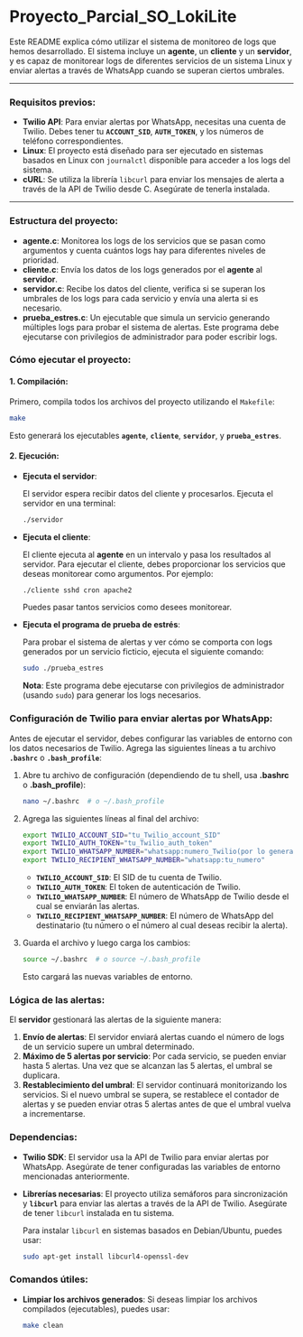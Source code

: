 # Proyecto_Parcial_SO_LokiLite

Este README explica cómo utilizar el sistema de monitoreo de logs que hemos desarrollado. El sistema incluye un **agente**, un **cliente** y un **servidor**, y es capaz de monitorear logs de diferentes servicios de un sistema Linux y enviar alertas a través de WhatsApp cuando se superan ciertos umbrales.

---

### **Requisitos previos**:

- **Twilio API**: Para enviar alertas por WhatsApp, necesitas una cuenta de Twilio. Debes tener tu **`ACCOUNT_SID`**, **`AUTH_TOKEN`**, y los números de teléfono correspondientes.
- **Linux**: El proyecto está diseñado para ser ejecutado en sistemas basados en Linux con `journalctl` disponible para acceder a los logs del sistema.
- **cURL**: Se utiliza la librería `libcurl` para enviar los mensajes de alerta a través de la API de Twilio desde C. Asegúrate de tenerla instalada.

---

### **Estructura del proyecto**:

- **agente.c**: Monitorea los logs de los servicios que se pasan como argumentos y cuenta cuántos logs hay para diferentes niveles de prioridad.
- **cliente.c**: Envía los datos de los logs generados por el **agente** al **servidor**.
- **servidor.c**: Recibe los datos del cliente, verifica si se superan los umbrales de los logs para cada servicio y envía una alerta si es necesario.
- **prueba_estres.c**: Un ejecutable que simula un servicio generando múltiples logs para probar el sistema de alertas. Este programa debe ejecutarse con privilegios de administrador para poder escribir logs.

### **Cómo ejecutar el proyecto**:

#### 1. **Compilación**:

Primero, compila todos los archivos del proyecto utilizando el `Makefile`:

```bash
make
```

Esto generará los ejecutables **`agente`**, **`cliente`**, **`servidor`**, y **`prueba_estres`**.

#### 2. **Ejecución**:

- **Ejecuta el servidor**:
  
  El servidor espera recibir datos del cliente y procesarlos. Ejecuta el servidor en una terminal:

  ```bash
  ./servidor
  ```

- **Ejecuta el cliente**:

  El cliente ejecuta al **agente** en un intervalo y pasa los resultados al servidor. Para ejecutar el cliente, debes proporcionar los servicios que deseas monitorear como argumentos. Por ejemplo:

  ```bash
  ./cliente sshd cron apache2
  ```

  Puedes pasar tantos servicios como desees monitorear.

- **Ejecuta el programa de prueba de estrés**:

  Para probar el sistema de alertas y ver cómo se comporta con logs generados por un servicio ficticio, ejecuta el siguiente comando:

  ```bash
  sudo ./prueba_estres
  ```

  **Nota**: Este programa debe ejecutarse con privilegios de administrador (usando `sudo`) para generar los logs necesarios.

### **Configuración de Twilio para enviar alertas por WhatsApp**:

Antes de ejecutar el servidor, debes configurar las variables de entorno con los datos necesarios de Twilio. Agrega las siguientes líneas a tu archivo **`.bashrc`** o **`.bash_profile`**:

1. Abre tu archivo de configuración (dependiendo de tu shell, usa **.bashrc** o **.bash_profile**):
   
   ```bash
   nano ~/.bashrc  # o ~/.bash_profile
   ```

2. Agrega las siguientes líneas al final del archivo:

   ```bash
   export TWILIO_ACCOUNT_SID="tu_Twilio_account_SID"
   export TWILIO_AUTH_TOKEN="tu_Twilio_auth_token"
   export TWILIO_WHATSAPP_NUMBER="whatsapp:numero_Twilio(por lo general +14155238886)"
   export TWILIO_RECIPIENT_WHATSAPP_NUMBER="whatsapp:tu_numero"
   ```

   - **`TWILIO_ACCOUNT_SID`**: El SID de tu cuenta de Twilio.
   - **`TWILIO_AUTH_TOKEN`**: El token de autenticación de Twilio.
   - **`TWILIO_WHATSAPP_NUMBER`**: El número de WhatsApp de Twilio desde el cual se enviarán las alertas.
   - **`TWILIO_RECIPIENT_WHATSAPP_NUMBER`**: El número de WhatsApp del destinatario (tu número o el número al cual deseas recibir la alerta).

3. Guarda el archivo y luego carga los cambios:

   ```bash
   source ~/.bashrc  # o source ~/.bash_profile
   ```

   Esto cargará las nuevas variables de entorno.


### **Lógica de las alertas**:

El **servidor** gestionará las alertas de la siguiente manera:
1. **Envío de alertas**: El servidor enviará alertas cuando el número de logs de un servicio supere un umbral determinado.
2. **Máximo de 5 alertas por servicio**: Por cada servicio, se pueden enviar hasta 5 alertas. Una vez que se alcanzan las 5 alertas, el umbral se duplicara.
3. **Restablecimiento del umbral**: El servidor continuará monitorizando los servicios. Si el nuevo umbral se supera, se restablece el contador de alertas y se pueden enviar otras 5 alertas antes de que el umbral vuelva a incrementarse.


### **Dependencias**:

- **Twilio SDK**: El servidor usa la API de Twilio para enviar alertas por WhatsApp. Asegúrate de tener configuradas las variables de entorno mencionadas anteriormente.
  
- **Librerías necesarias**: El proyecto utiliza semáforos para sincronización y **`libcurl`** para enviar las alertas a través de la API de Twilio. Asegúrate de tener `libcurl` instalada en tu sistema.

  Para instalar `libcurl` en sistemas basados en Debian/Ubuntu, puedes usar:

  ```bash
  sudo apt-get install libcurl4-openssl-dev
  ```

### **Comandos útiles**:

- **Limpiar los archivos generados**:
  Si deseas limpiar los archivos compilados (ejecutables), puedes usar:

  ```bash
  make clean
  ```
